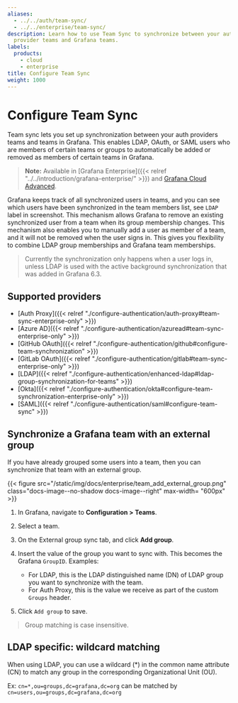```yaml
---
aliases:
  - ../../auth/team-sync/
  - ../../enterprise/team-sync/
description: Learn how to use Team Sync to synchronize between your authentication
  provider teams and Grafana teams.
labels:
  products:
    - cloud
    - enterprise
title: Configure Team Sync
weight: 1000
---
```


# Configure Team Sync

Team sync lets you set up synchronization between your auth providers teams and teams in Grafana. This enables LDAP, OAuth, or SAML users who are members of certain teams or groups to automatically be added or removed as members of certain teams in Grafana.

> **Note:** Available in [Grafana Enterprise]({{< relref "../../introduction/grafana-enterprise/" >}}) and [Grafana Cloud Advanced](/docs/grafana-cloud/).

Grafana keeps track of all synchronized users in teams, and you can see which users have been synchronized in the team members list, see `LDAP` label in screenshot.
This mechanism allows Grafana to remove an existing synchronized user from a team when its group membership changes. This mechanism also enables you to manually add a user as member of a team, and it will not be removed when the user signs in. This gives you flexibility to combine LDAP group memberships and Grafana team memberships.

> Currently the synchronization only happens when a user logs in, unless LDAP is used with the active background synchronization that was added in Grafana 6.3.

<div class="clearfix"></div>

## Supported providers

- [Auth Proxy]({{< relref "./configure-authentication/auth-proxy#team-sync-enterprise-only" >}})
- [Azure AD]({{< relref "./configure-authentication/azuread#team-sync-enterprise-only" >}})
- [GitHub OAuth]({{< relref "./configure-authentication/github#configure-team-synchronization" >}})
- [GitLab OAuth]({{< relref "./configure-authentication/gitlab#team-sync-enterprise-only" >}})
- [LDAP]({{< relref "./configure-authentication/enhanced-ldap#ldap-group-synchronization-for-teams" >}})
- [Okta]({{< relref "./configure-authentication/okta#configure-team-synchronization-enterprise-only" >}})
- [SAML]({{< relref "./configure-authentication/saml#configure-team-sync" >}})

## Synchronize a Grafana team with an external group

If you have already grouped some users into a team, then you can synchronize that team with an external group.

{{< figure src="/static/img/docs/enterprise/team_add_external_group.png" class="docs-image--no-shadow docs-image--right" max-width= "600px" >}}

1. In Grafana, navigate to **Configuration > Teams**.
1. Select a team.
1. On the External group sync tab, and click **Add group**.
1. Insert the value of the group you want to sync with. This becomes the Grafana `GroupID`.
   Examples:

   - For LDAP, this is the LDAP distinguished name (DN) of LDAP group you want to synchronize with the team.
   - For Auth Proxy, this is the value we receive as part of the custom `Groups` header.

1. Click `Add group` to save.

> Group matching is case insensitive.

## LDAP specific: wildcard matching

When using LDAP, you can use a wildcard (\*) in the common name attribute (CN)
to match any group in the corresponding Organizational Unit (OU).

Ex: `cn=*,ou=groups,dc=grafana,dc=org` can be matched by `cn=users,ou=groups,dc=grafana,dc=org`
